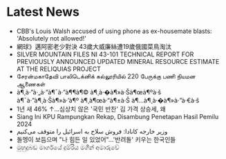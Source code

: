 # Latest News
-  CBB's Louis Walsh accused of using phone as ex-housemate blasts: 'Absolutely not allowed!'
-  網球》邁阿密老少對決 43歲大威廉絲遭19歲俄國菜鳥淘汰
-  SILVER MOUNTAIN FILES NI 43-101 TECHNICAL REPORT FOR PREVIOUSLY ANNOUNCED UPDATED MINERAL RESOURCE ESTIMATE AT THE RELIQUIAS PROJECT
-  சேரன்மகாதேவி பாலிடெக்னிக் கல்லூரியில் 220 பேருக்கு பணி நியமன ஆணைகள்
-  à¶¸à·”à·„à·”à¶¯à·”à¶¶à¶© à¶¸à·�à¶»à·Šà¶œà¶ºà·š à¶¯à·”à¶¸à·Šà¶»à·’à¶º à¶¸à¶œà·“à¶±à·Š à¶…à¶¸à·�à¶»à·”à·€à·š
-  1년 새 46% ↑…심상치 않은 '국민 반찬' 김 가격 상승세, 왜
-  Siang Ini KPU Rampungkan Rekap, Disambung Penetapan Hasil Pemilu 2024
-  وزیر خارجه کانادا: فروش سلاح به اسرائیل را متوقف می‌کنیم
-  돌멩이 보듬으며 "나 힘든 일 있었어"…'반려돌' 키우는 한국인들
-  මුහුදුබඩ මාර්ගයේ දුම්රිය මගීන් අමාරුවේ
